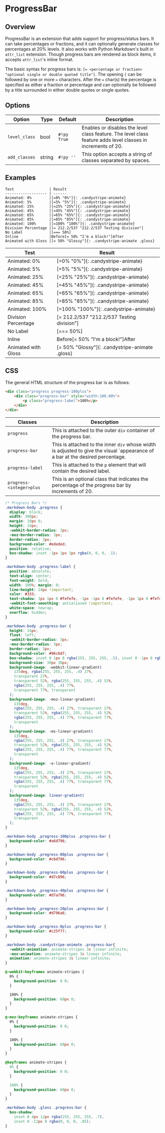 # ProgressBar

## Overview

ProgressBar is an extension that adds support for progress/status bars.  It can take percentages or fractions, and it can optionally generate classes for percentages at 20% levels.  It also works with Python Markdown's built in `attr_list` extension.  Though progress bars are rendered as block items, it accepts `attr_list`'s inline format.

The basic syntax for progress bars is: `[= <percentage or fraction> "optional single or double quoted title"]`.  The opening `[` can be followed by one or more `=` characters. After the `=` char(s) the percentage is specified as either a fraction or percentage and can optionally be followed by a title surrounded in either double quotes or single quotes.

## Options

Option        | Type   | Default     | Description |
------------- | ------ | ----------- |-------------|
`level_class` | bool   | `#!py True` | Enables or disables the level class feature.  The level class feature adds level classes in increments of 20.
`add_classes` | string | `#!py ''`   | This option accepts a string of classes separated by spaces.

## Examples

```
Test                | Result
------------------- | ------
Animated: 0%        |[=0% "0%"]{: .candystripe-animate}
Animated: 5%        |[=5% "5%"]{: .candystripe-animate}
Animated: 25%       |[=25% "25%"]{: .candystripe-animate}
Animated: 45%       |[=45% "45%"]{: .candystripe-animate}
Animated: 65%       |[=65% "65%"]{: .candystripe-animate}
Animated: 85%       |[=85% "85%"]{: .candystripe-animate}
Animated: 100%      |[=100% "100%"]{: .candystripe-animate}
Division Percentage |[= 212.2/537 "212.2/537 Testing division"]
No Label            |[=== 50%]
Inline              |Before[= 50% "I'm a block!"]After
Animated with Gloss |[= 50% "Glossy"]{: .candystripe-animate .gloss}
```

Test                | Result
------------------- | ------
Animated: 0%        |[=0% "0%"]{: .candystripe-animate}
Animated: 5%        |[=5% "5%"]{: .candystripe-animate}
Animated: 25%       |[=25% "25%"]{: .candystripe-animate}
Animated: 45%       |[=45% "45%"]{: .candystripe-animate}
Animated: 65%       |[=65% "65%"]{: .candystripe-animate}
Animated: 85%       |[=85% "85%"]{: .candystripe-animate}
Animated: 100%      |[=100% "100%"]{: .candystripe-animate}
Division Percentage |[= 212.2/537 "212.2/537 Testing division"]
No Label            |[=== 50%]
Inline              |Before[= 50% "I'm a block!"]After
Animated with Gloss |[= 50% "Glossy"]{: .candystripe-animate .gloss}

## CSS

The general HTML structure of the progress bar is as follows:

```html
<div class="progress progress-100plus">
    <div class="progress-bar" style="width:100.00%">
        <p class="progress-label">100%</p>
    </div>
</div>
```

Classes                  | Description
------------------------ |------------
`progress`               | This is attached to the outer `div` container of the progress bar.
`progress-bar`           | This is attached to the inner `div` whose width is adjusted to give the visual `appearance of a bar at the desired percentage.
`progress-label`         | This is attached to the `p` element that will contain the desired label.
`progress-<integer>plus` | This is an optional class that indicates the percentage of the progress bar by increments of 20.

```css
/* Progress Bars */
.markdown-body .progress {
  display: block;
  width: 300px;
  margin: 10px 0;
  height: 24px;
  -webkit-border-radius: 3px;
  -moz-border-radius: 3px;
  border-radius: 3px;
  background-color: #ededed;
  position: relative;
  box-shadow: inset -1px 1px 3px rgba(0, 0, 0, .1);
}

.markdown-body .progress-label {
  position: absolute;
  text-align: center;
  font-weight: bold;
  width: 100%; margin: 0;
  line-height: 24px !important;
  color: #333;
  text-shadow: 1px 1px 0 #fefefe, -1px -1px 0 #fefefe, -1px 1px 0 #fefefe, 1px -1px 0 #fefefe, 0 1px 0 #fefefe, 0 -1px 0 #fefefe, 1px 0 0 #fefefe, -1px 0 0 #fefefe, 1px 1px 2px #000;
  -webkit-font-smoothing: antialiased !important;
  white-space: nowrap;
  overflow: hidden;
}

.markdown-body .progress-bar {
  height: 24px;
  float: left;
  -webkit-border-radius: 3px;
  -moz-border-radius: 3px;
  border-radius: 3px;
  background-color: #96c6d7;
  box-shadow: inset 0 1px 0 rgba(255, 255, 255, .5), inset 0 -1px 0 rgba(0, 0, 0, .1);
  background-size: 30px 30px;
  background-image: -webkit-linear-gradient(
    135deg, rgba(255, 255, 255, .4) 27%,
    transparent 27%,
    transparent 52%, rgba(255, 255, 255, .4) 52%,
    rgba(255, 255, 255, .4) 77%,
    transparent 77%, transparent
  );
  background-image: -moz-linear-gradient(
    135deg,
    rgba(255, 255, 255, .4) 27%, transparent 27%,
    transparent 52%, rgba(255, 255, 255, .4) 52%,
    rgba(255, 255, 255, .4) 77%, transparent 77%,
    transparent
  );
  background-image: -ms-linear-gradient(
    135deg,
    rgba(255, 255, 255, .4) 27%, transparent 27%,
    transparent 52%, rgba(255, 255, 255, .4) 52%,
    rgba(255, 255, 255, .4) 77%, transparent 77%,
    transparent
  );
  background-image: -o-linear-gradient(
    135deg,
    rgba(255, 255, 255, .4) 27%, transparent 27%,
    transparent 52%, rgba(255, 255, 255, .4) 52%,
    rgba(255, 255, 255, .4) 77%, transparent 77%,
    transparent
  );
  background-image: linear-gradient(
    135deg,
    rgba(255, 255, 255, .4) 27%, transparent 27%,
    transparent 52%, rgba(255, 255, 255, .4) 52%,
    rgba(255, 255, 255, .4) 77%, transparent 77%,
    transparent
  );
}

.markdown-body .progress-100plus .progress-bar {
  background-color: #a6d796;
}

.markdown-body .progress-80plus .progress-bar {
  background-color: #c6d796;
}

.markdown-body .progress-60plus .progress-bar {
  background-color: #d7c896;
}

.markdown-body .progress-40plus .progress-bar {
  background-color: #d7a796;
}

.markdown-body .progress-20plus .progress-bar {
  background-color: #d796a6;
}

.markdown-body .progress-0plus .progress-bar {
  background-color: #c25f77;
}

.markdown-body .candystripe-animate .progress-bar{
  -webkit-animation: animate-stripes 3s linear infinite;
  -moz-animation: animate-stripes 3s linear infinite;
  animation: animate-stripes 3s linear infinite;
}

@-webkit-keyframes animate-stripes {
  0% {
    background-position: 0 0;
  }

  100% {
    background-position: 60px 0;
  }
}

@-moz-keyframes animate-stripes {
  0% {
    background-position: 0 0;
  }

  100% {
    background-position: 60px 0;
  }
}

@keyframes animate-stripes {
  0% {
    background-position: 0 0;
  }

  100% {
    background-position: 60px 0;
  }
}

.markdown-body .gloss .progress-bar {
  box-shadow:
    inset 0 4px 12px rgba(255, 255, 255, .7),
    inset 0 -12px 0 rgba(0, 0, 0, .05);
}
```
